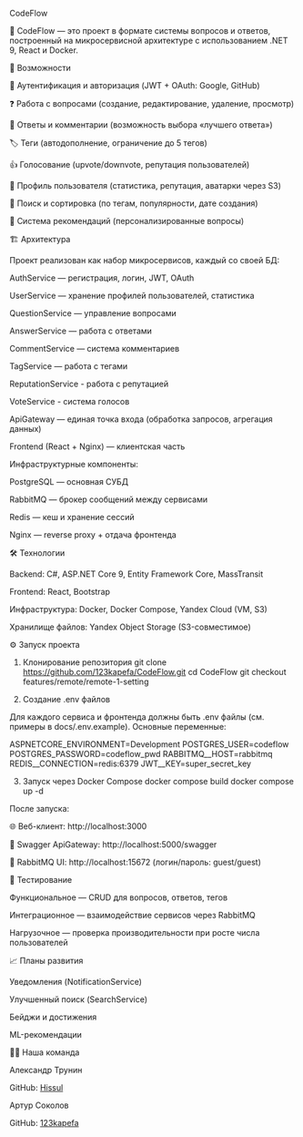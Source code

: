 CodeFlow

🚀 CodeFlow — это проект в формате системы вопросов и ответов, построенный на микросервисной архитектуре с использованием .NET 9, React и Docker.

📌 Возможности

🔐 Аутентификация и авторизация (JWT + OAuth: Google, GitHub)

❓ Работа с вопросами (создание, редактирование, удаление, просмотр)

💬 Ответы и комментарии (возможность выбора «лучшего ответа»)

🏷 Теги (автодополнение, ограничение до 5 тегов)

👍 Голосование (upvote/downvote, репутация пользователей)

👤 Профиль пользователя (статистика, репутация, аватарки через S3)

🔎 Поиск и сортировка (по тегам, популярности, дате создания)

📢 Система рекомендаций (персонализированные вопросы)

🏗 Архитектура

Проект реализован как набор микросервисов, каждый со своей БД:

AuthService — регистрация, логин, JWT, OAuth

UserService — хранение профилей пользователей, статистика

QuestionService — управление вопросами

AnswerService — работа с ответами

CommentService — система комментариев

TagService — работа с тегами

ReputationService - работа с репутацией

VoteService - система голосов

ApiGateway — единая точка входа (обработка запросов, агрегация данных)

Frontend (React + Nginx) — клиентская часть

Инфраструктурные компоненты:

PostgreSQL — основная СУБД

RabbitMQ — брокер сообщений между сервисами

Redis — кеш и хранение сессий

Nginx — reverse proxy + отдача фронтенда

🛠 Технологии

Backend: C#, ASP.NET Core 9, Entity Framework Core, MassTransit

Frontend: React, Bootstrap

Инфраструктура: Docker, Docker Compose, Yandex Cloud (VM, S3)

Хранилище файлов: Yandex Object Storage (S3-совместимое)

⚙️ Запуск проекта
1. Клонирование репозитория
git clone https://github.com/123kapefa/CodeFlow.git
cd CodeFlow
git checkout features/remote/remote-1-setting

2. Создание .env файлов

Для каждого сервиса и фронтенда должны быть .env файлы (см. примеры в docs/.env.example).
Основные переменные:

ASPNETCORE_ENVIRONMENT=Development
POSTGRES_USER=codeflow
POSTGRES_PASSWORD=codeflow_pwd
RABBITMQ__HOST=rabbitmq
REDIS__CONNECTION=redis:6379
JWT__KEY=super_secret_key

3. Запуск через Docker Compose
docker compose build
docker compose up -d


После запуска:

🌐 Веб-клиент: http://localhost:3000

📘 Swagger ApiGateway: http://localhost:5000/swagger

🐇 RabbitMQ UI: http://localhost:15672
 (логин/пароль: guest/guest)

🧪 Тестирование

Функциональное — CRUD для вопросов, ответов, тегов

Интеграционное — взаимодействие сервисов через RabbitMQ

Нагрузочное — проверка производительности при росте числа пользователей

📈 Планы развития

Уведомления (NotificationService)

Улучшенный поиск (SearchService)

Бейджи и достижения

ML-рекомендации


👨‍💻 Наша команда

Александр Трунин

GitHub: [Hissul](https://github.com/Hissul)

Артур Соколов

GitHub: [123kapefa](https://github.com/123kapefa)
